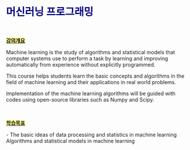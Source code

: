 <h1><span style="color: #000080;"><strong>머신러닝 프로그래밍</strong></span></h1>
<p>&nbsp;</p>
<p><span style="text-decoration: underline; color: #000000; background-color: #ffff99;"><strong>강의개요</strong></span></p>
<p>Machine learning is the study of algorithms and statistical models that computer systems use to perform a task by learning and improving automatically from experience without explicitly programmed.</p>
<p>This course helps students learn the basic concepts and algorithms in the field of machine learning and their applications in real world problems.</p>
<p>Implementation of the machine learning algorithms will be guided with codes using open-source libraries such as Numpy and Scipy.</p>
<p>&nbsp;</p>
<p><span style="text-decoration: underline; background-color: #ffff99;"><strong>학습목표</strong></span></p>
<p>- The basic ideas of data processing and statistics in machine learning Algorithms and statistical models in machine learning</p>
